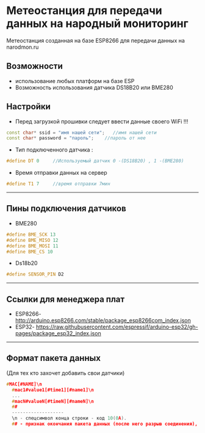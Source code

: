 # Метеостанция для передачи данных на народный мониторинг
Метеостанция созданная на базе ESP8266 для передачи данных на narodmon.ru 


## Возможности
+ использование любых платформ на базе ESP
+ Возможность использования датчика DS18B20 или BME280 
  

## Настройки
+ Перед загрузкой прошивки следует ввести данные своего WiFi !!!
```C++
const char* ssid = "имя нашей сети";   //имя нашей сети
const char* password = "пароль";    //пароль от нее
```
+ Тип подключенного датчика :
```C++
#define DT 0     //Используемый датчик 0 -(DS18B20) , 1 -(BME280)
```
+ Время отправки данных на сервер
```C++
#define T1 7     //время отправки 7мин
```
____
## Пины подключения датчиков
+ BME280
```C++
#define BME_SCK 13
#define BME_MISO 12
#define BME_MOSI 11
#define BME_CS 10
```
+ Ds18b20
```C++
#define SENSOR_PIN D2
```
___
## Ссылки для менеджера плат
+ ESP8266- http://arduino.esp8266.com/stable/package_esp8266com_index.json
+ ESP32- https://raw.githubusercontent.com/espressif/arduino-esp32/gh-pages/package_esp32_index.json
___
## Формат пакета данных
(Для тех кто захочет добавить свои датчики)
```C++
#MAC[#NAME]\n
  #mac1#value1[#time1][#name1]\n
  ...
  #macN#valueN[#timeN][#nameN]\n
  ##
  -------------------
  \n - спецсимвол конца строки - код 10(0A).
  ## - признак окончания пакета данных (после него разрыв соединения), в [] заключен необязательный параметр.
  ```
